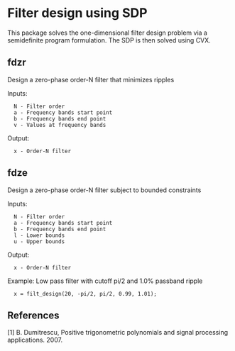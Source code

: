# Filter design using SDP

This package solves the one-dimensional filter design problem via a semidefinite program formulation.
The SDP is then solved using CVX. 

## fdzr
Design a zero-phase order-N filter that minimizes ripples

Inputs:

      N - Filter order
      a - Frequency bands start point
      b - Frequency bands end point
      v - Values at frequency bands
Output:

      x - Order-N filter


## fdze
Design a zero-phase order-N filter subject to bounded constraints

Inputs:

      N - Filter order
      a - Frequency bands start point
      b - Frequency bands end point
      l - Lower bounds
      u - Upper bounds
Output:

      x - Order-N filter

Example: Low pass filter with cutoff pi/2 and 1.0% passband ripple

      x = filt_design(20, -pi/2, pi/2, 0.99, 1.01);


## References
[1]	B. Dumitrescu, Positive trigonometric polynomials and signal processing applications. 2007.
